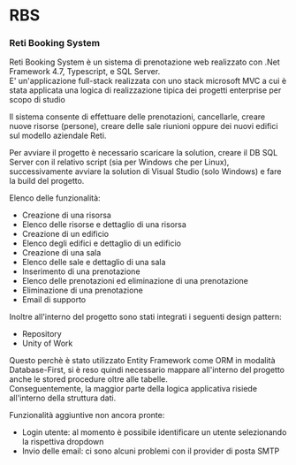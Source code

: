 # RBS
### Reti Booking System

Reti Booking System è un sistema di prenotazione web realizzato con .Net Framework 4.7, Typescript, e SQL Server.  
E' un'applicazione full-stack realizzata con uno stack microsoft MVC a cui è stata applicata una logica di realizzazione tipica dei progetti enterprise per scopo di studio  
  
Il sistema consente di effettuare delle prenotazioni, cancellarle, creare nuove risorse (persone), creare delle sale riunioni oppure dei nuovi edifici sul modello aziendale Reti.  
  
Per avviare il progetto è necessario scaricare la solution, creare il DB SQL Server con il relativo script (sia per Windows che per Linux), successivamente avviare la solution di Visual Studio (solo Windows) e fare la build del progetto.  
  
Elenco delle funzionalità:  
- Creazione di una risorsa
- Elenco delle risorse e dettaglio di una risorsa
- Creazione di un edificio
- Elenco degli edifici e dettaglio di un edificio
- Creazione di una sala
- Elenco delle sale e dettaglio di una sala
- Inserimento di una prenotazione
- Elenco delle prenotazioni ed eliminazione di una prenotazione
- Eliminazione di una prenotazione
- Email di supporto

Inoltre all'interno del progetto sono stati integrati i seguenti design pattern:
- Repository
- Unity of Work  
  
Questo perchè è stato utilizzato Entity Framework come ORM in modalità Database-First, si è reso quindi necessario mappare all'interno del progetto anche le stored procedure oltre alle tabelle.  
Conseguentemente, la maggior parte della logica applicativa risiede all'interno della struttura dati.

  
Funzionalità aggiuntive non ancora pronte:  
- Login utente: al momento è possibile identificare un utente selezionando la rispettiva dropdown
- Invio delle email: ci sono alcuni problemi con il provider di posta SMTP






